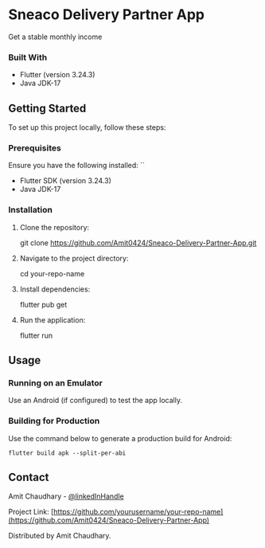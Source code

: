 # Sneaco Delivery Partner App
Get a stable monthly income

### Built With
- Flutter (version 3.24.3)
- Java JDK-17

## Getting Started
To set up this project locally, follow these steps:

### Prerequisites
Ensure you have the following installed:
``
- Flutter SDK (version 3.24.3)
- Java JDK-17

### Installation
1. Clone the repository:
    
    git clone https://github.com/Amit0424/Sneaco-Delivery-Partner-App.git
    
2. Navigate to the project directory:
    
    cd your-repo-name
    

3. Install dependencies:
    
    flutter pub get
    
4. Run the application:
    
    flutter run
    

## Usage
### Running on an Emulator

Use an Android (if configured) to test the app locally.

### Building for Production

Use the command below to generate a production build for Android:

    flutter build apk --split-per-abi

## Contact
Amit Chaudhary - [@linkedInHandle](https://www.linkedin.com/in/amit0424/)

Project Link: [https://github.com/yourusername/your-repo-name](https://github.com/Amit0424/Sneaco-Delivery-Partner-App)

Distributed by Amit Chaudhary.
